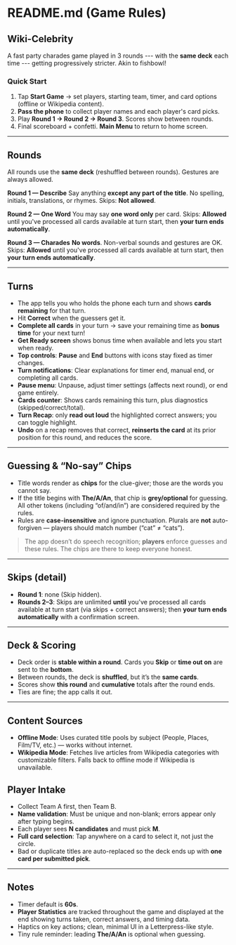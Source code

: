 # README.md (Game Rules)

## Wiki-Celebrity

A fast party charades game played in 3 rounds --- with the **same deck** each time --- getting progressively stricter. Akin to fishbowl! 

### Quick Start

1. Tap **Start Game** → set players, starting team, timer, and card options (offline or Wikipedia content).
2. **Pass the phone** to collect player names and each player's card picks.
3. Play **Round 1 → Round 2 → Round 3**. Scores show between rounds.
4. Final scoreboard + confetti. **Main Menu** to return to home screen.

---

## Rounds

All rounds use the **same deck** (reshuffled between rounds). Gestures are always allowed.

**Round 1 — Describe**
Say anything **except any part of the title**. No spelling, initials, translations, or rhymes.
Skips: **Not allowed**.

**Round 2 — One Word**
You may say **one word only** per card.
Skips: **Allowed** until you've processed all cards available at turn start, then **your turn ends automatically**.

**Round 3 — Charades**
**No words**. Non-verbal sounds and gestures are OK.
Skips: **Allowed** until you've processed all cards available at turn start, then **your turn ends automatically**.

---

## Turns

* The app tells you who holds the phone each turn and shows **cards remaining** for that turn.
* Hit **Correct** when the guessers get it.
* **Complete all cards** in your turn → save your remaining time as **bonus time** for your next turn!
* **Get Ready screen** shows bonus time when available and lets you start when ready.
* **Top controls**: **Pause** and **End** buttons with icons stay fixed as timer changes.
* **Turn notifications**: Clear explanations for timer end, manual end, or completing all cards.
* **Pause menu**: Unpause, adjust timer settings (affects next round), or end game entirely.
* **Cards counter**: Shows cards remaining this turn, plus diagnostics (skipped/correct/total).
* **Turn Recap**: only **read out loud** the highlighted correct answers; you can toggle highlight.
* **Undo** on a recap removes that correct, **reinserts the card** at its prior position for this round, and reduces the score.

---

## Guessing & “No-say” Chips

* Title words render as **chips** for the clue-giver; those are the words you cannot say.
* If the title begins with **The/A/An**, that chip is **grey/optional** for guessing. All other tokens (including “of/and/in”) are considered required by the rules.
* Rules are **case-insensitive** and ignore punctuation. Plurals are **not** auto-forgiven — players should match number (“cat” ≠ “cats”).

> The app doesn’t do speech recognition; **players** enforce guesses and these rules. The chips are there to keep everyone honest.

---

## Skips (detail)

* **Round 1**: none (Skip hidden).
* **Rounds 2–3**: Skips are unlimited **until** you've processed all cards available at turn start (via skips + correct answers); then **your turn ends automatically** with a confirmation screen.

---

## Deck & Scoring

* Deck order is **stable within a round**. Cards you **Skip** or **time out on** are sent to the **bottom**.
* Between rounds, the deck is **shuffled**, but it’s the **same cards**.
* Scores show **this round** and **cumulative** totals after the round ends.
* Ties are fine; the app calls it out.

---

## Content Sources

* **Offline Mode**: Uses curated title pools by subject (People, Places, Film/TV, etc.) — works without internet.
* **Wikipedia Mode**: Fetches live articles from Wikipedia categories with customizable filters. Falls back to offline mode if Wikipedia is unavailable.

## Player Intake

* Collect Team A first, then Team B.
* **Name validation**: Must be unique and non-blank; errors appear only after typing begins.
* Each player sees **N candidates** and must pick **M**.
* **Full card selection**: Tap anywhere on a card to select it, not just the circle.
* Bad or duplicate titles are auto-replaced so the deck ends up with **one card per submitted pick**.

---

## Notes

* Timer default is **60s**.
* **Player Statistics** are tracked throughout the game and displayed at the end showing turns taken, correct answers, and timing data.
* Haptics on key actions; clean, minimal UI in a Letterpress-like style.
* Tiny rule reminder: leading **The/A/An** is optional when guessing.
